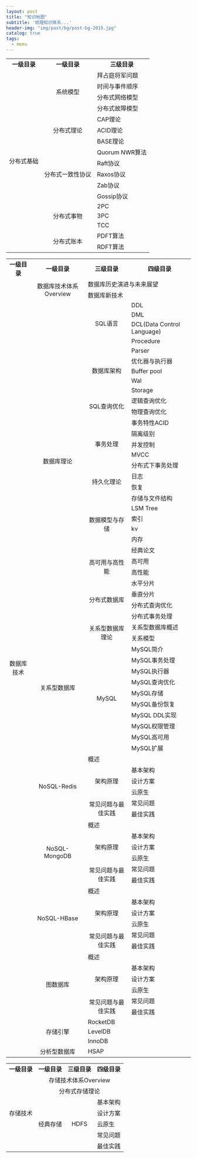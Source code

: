 ```yaml
---
layout: post
title: "知识地图"
subtitle: '梳理知识体系...'
header-img: "img/post/bg/post-bg-2015.jpg"
catalog: true
tags:
  - menu
---
```


<table>
    <tr>
        <td colspan="1" style="text-align: center;vertical-align:middle;"><b>一级目录</b></td>
        <td colspan="1" style="text-align: center;vertical-align:middle;"><b>一级目录</b></td>
        <td colspan="1" style="text-align: center;vertical-align:middle;"><b>三级目录</b></td>
    </tr>
    <tr>
        <td rowspan="18" style="text-align: center;vertical-align:middle;">分布式基础</td>
        <td rowspan="4" style="text-align: center;vertical-align:middle;">系统模型</td>
        <td>拜占庭将军问题</td>
    </tr>
    <tr>
       <td>时间与事件顺序</td>
    </tr>
    <tr>
       <td>分布式网络模型</td>
    </tr>
    <tr>
        <td>分布式故障模型</td>
    </tr>
    <tr>
        <td rowspan="3" style="text-align: center;vertical-align:middle;">分布式理论</td>
        <td>CAP理论</td>
    </tr>
    <tr>
        <td>ACID理论</td>
    </tr>
    <tr>
        <td>BASE理论</td>
    </tr>
    <tr>
        <td rowspan="5" style="text-align: center;vertical-align:middle;">分布式一致性协议</td>
        <td>Quorum NWR算法</td>
    </tr>
    <tr>
        <td>Raft协议</td>
    </tr>
    <tr>
        <td>Raxos协议</td>
    </tr>
    <tr>
        <td>Zab协议</td>
    </tr>
    <tr>
        <td>Gossip协议</td>
    </tr>
    <tr>
        <td rowspan="3" style="text-align: center;vertical-align:middle;">分布式事物</td>
        <td>2PC</td>
    </tr>
    <tr>
        <td>3PC</td>
    </tr>
    <tr>
        <td>TCC</td>
    </tr>
    <tr>
        <td rowspan="2" style="text-align: center;vertical-align:middle;">分布式账本</td>
        <td>PDFT算法</td>
    </tr>
    <tr>
        <td>RDFT算法</td>
    </tr>

</table>

<table>
    <tr>
        <td colspan="1" style="text-align: center;vertical-align:middle;"><b>一级目录</b></td>
        <td colspan="1" style="text-align: center;vertical-align:middle;"><b>一级目录</b></td>
        <td colspan="1" style="text-align: center;vertical-align:middle;"><b>三级目录</b></td>
        <td colspan="1" style="text-align: center;vertical-align:middle;"><b>四级目录</b></td>
    </tr>
    <tr>
        <td rowspan="100" style="text-align: center;vertical-align:middle;">数据库技术</td>
        <td rowspan="2" style="text-align: center;vertical-align:middle;">数据库技术体系Overview</td>
        <td colspan="2">数据库历史演进与未来展望</td>
    </tr>
    <tr>
        <td colspan="2">数据库新技术</td>
    </tr>
    <tr>
        <td rowspan="30" style="text-align: center;vertical-align:middle;">数据库理论</td>
        <td rowspan="4" style="text-align: center;vertical-align:middle;">SQL语言</td>
        <td>DDL</td>
    </tr>
    <tr>
        <td>DML</td>
    </tr>
    <tr>
        <td>DCL(Data Control Language)</td>
    </tr>
    <tr>
        <td>Procedure</td>
    </tr>
    <tr>
         <td rowspan="5" style="text-align: center;vertical-align:middle;">数据库架构</td>
        <td>Parser</td>
    </tr>
    <tr>
        <td>优化器与执行器</td>
    </tr>
    <tr>
        <td>Buffer pool</td>
    </tr>
    <tr>
        <td>Wal</td>
    </tr>
    <tr>
        <td>Storage</td>
    </tr>
    <tr>
         <td rowspan="2" style="text-align: center;vertical-align:middle;">SQL查询优化</td>
        <td>逻辑查询优化</td>
    </tr>
    <tr>
        <td>物理查询优化</td>
    </tr>
    <tr>
         <td rowspan="5" style="text-align: center;vertical-align:middle;">事务处理</td>
        <td>事务特性ACID</td>
    </tr>
    <tr>
        <td>隔离级别</td>
    </tr>
    <tr>
        <td>并发控制</td>
    </tr>
    <tr>
        <td>MVCC</td>
    </tr>
    <tr>
        <td>分布式下事务处理</td>
    </tr>
    <tr>
         <td rowspan="2" style="text-align: center;vertical-align:middle;">持久化理论</td>
        <td>日志</td>
    </tr>
    <tr>
        <td>恢复</td>
    </tr>
    <tr>
         <td rowspan="6" style="text-align: center;vertical-align:middle;">数据模型与存储</td>
        <td>存储与文件结构</td>
    </tr>
    <tr>
        <td>LSM Tree</td>
    </tr>
    <tr>
        <td>索引</td>
    </tr>
    <tr>
        <td>kv</td>
    </tr>
    <tr>
        <td>内存</td>
    </tr>
    <tr>
        <td>经典论文</td>
    </tr>
    <tr>
         <td rowspan="2" style="text-align: center;vertical-align:middle;">高可用与高性能</td>
        <td>高可用</td>
    </tr>
    <tr>
        <td>高性能</td>
    </tr>
     <tr>
         <td rowspan="4" style="text-align: center;vertical-align:middle;">分布式数据库</td>
        <td>水平分片</td>
    </tr>
    <tr>
        <td>垂直分片</td>
    </tr>
    <tr>
        <td>分布式查询优化</td>
    </tr>
    <tr>
        <td>分布式事务处理</td>
    </tr>
    <tr>
        <td rowspan="12" style="text-align: center;vertical-align:middle;">关系型数据库</td>
        <td rowspan="2" style="text-align: center;vertical-align:middle;">关系型数据库理论</td>
        <td>关系型数据库概述</td>
    </tr>
    <tr>
        <td>关系模型</td>
    </tr>
    <tr>
         <td rowspan="10" style="text-align: center;vertical-align:middle;">MySQL</td>
        <td>MySQL简介</td>
    </tr>
    <tr>
        <td>MySQL事务处理</td>
    </tr>
    <tr>
        <td>MySQL执行器</td>
    </tr>
    <tr>
        <td>MySQL查询优化</td>
    </tr>
    <tr>
        <td>MySQL存储</td>
    </tr>
    <tr>
        <td>MySQL备份恢复</td>
    </tr>
    <tr>
        <td>MySQL DDL实现</td>
    </tr>
    <tr>
        <td>MySQL权限管理</td>
    </tr>
    <tr>
        <td>MySQL高可用</td>
    </tr>
    <tr>
        <td>MySQL扩展</td>
    </tr>
    <tr>
        <td rowspan="6" style="text-align: center;vertical-align:middle;">NoSQL-Redis</td>
        <td colspan="2" >概述</td>
    </tr>
    <tr>
         <td rowspan="3" style="text-align: center;vertical-align:middle;">架构原理</td>
        <td>基本架构</td>
    </tr>
    <tr>
        <td>设计方案</td>
    </tr>
    <tr>
        <td>云原生</td>
    </tr>
    <tr>
         <td rowspan="2" style="text-align: center;vertical-align:middle;">常见问题与最佳实践</td>
        <td>常见问题</td>
    </tr>
    <tr>
        <td>最佳实践</td>
    </tr>
    <tr>
        <td rowspan="6" style="text-align: center;vertical-align:middle;">NoSQL-MongoDB</td>
        <td colspan="2" >概述</td>
    </tr>
    <tr>
         <td rowspan="3" style="text-align: center;vertical-align:middle;">架构原理</td>
        <td>基本架构</td>
    </tr>
    <tr>
        <td>设计方案</td>
    </tr>
    <tr>
        <td>云原生</td>
    </tr>
    <tr>
         <td rowspan="2" style="text-align: center;vertical-align:middle;">常见问题与最佳实践</td>
        <td>常见问题</td>
    </tr>
    <tr>
        <td>最佳实践</td>
    </tr>
    <tr>
        <td rowspan="6" style="text-align: center;vertical-align:middle;">NoSQL-HBase</td>
        <td colspan="2" >概述</td>
    </tr>
    <tr>
         <td rowspan="3" style="text-align: center;vertical-align:middle;">架构原理</td>
        <td>基本架构</td>
    </tr>
    <tr>
        <td>设计方案</td>
    </tr>
    <tr>
        <td>云原生</td>
    </tr>
    <tr>
         <td rowspan="2" style="text-align: center;vertical-align:middle;">常见问题与最佳实践</td>
        <td>常见问题</td>
    </tr>
    <tr>
        <td>最佳实践</td>
    </tr>
    <tr>
        <td rowspan="6" style="text-align: center;vertical-align:middle;">图数据库</td>
        <td colspan="2" >概述</td>
    </tr>
    <tr>
         <td rowspan="3" style="text-align: center;vertical-align:middle;">架构原理</td>
        <td>基本架构</td>
    </tr>
    <tr>
        <td>设计方案</td>
    </tr>
    <tr>
        <td>云原生</td>
    </tr>
    <tr>
         <td rowspan="2" style="text-align: center;vertical-align:middle;">常见问题与最佳实践</td>
        <td>常见问题</td>
    </tr>
    <tr>
        <td>最佳实践</td>
    </tr>
    <tr>
        <td rowspan="3" style="text-align: center;vertical-align:middle;">存储引擎</td>
        <td colspan="2" >RocketDB</td>
    </tr>
    <tr>
        <td colspan="2">LevelDB</td>
    </tr>
    <tr>
        <td colspan="2">InnoDB</td>
    </tr>
    <tr>
        <td rowspan="6" style="text-align: center;vertical-align:middle;">分析型数据库</td>
        <td colspan="2" >HSAP</td>
    </tr>
</table>

<table>
    <tr>
        <td colspan="1" style="text-align: center;vertical-align:middle;"><b>一级目录</b></td>
        <td colspan="1" style="text-align: center;vertical-align:middle;"><b>一级目录</b></td>
        <td colspan="1" style="text-align: center;vertical-align:middle;"><b>三级目录</b></td>
        <td colspan="1" style="text-align: center;vertical-align:middle;"><b>四级目录</b></td>
    </tr>
    <tr>
        <td rowspan="100" style="text-align: center;vertical-align:middle;">存储技术</td>
        <td colspan="3" style="text-align: center;vertical-align:middle;">存储技术体系Overview</td>
    </tr>
    <tr>
        <td colspan="3" style="text-align: center;vertical-align:middle;">分布式存储理论</td>
    </tr>
     <tr>
        <td rowspan="25" style="text-align: center;vertical-align:middle;">经典存储</td>
        <td rowspan="5" style="text-align: center;vertical-align:middle;">HDFS</td>
        <td>基本架构</td>
    </tr>
    <tr>
        <td>设计方案</td>
    </tr>
    <tr>
        <td>云原生</td>
    </tr>
    <tr>
        <td>常见问题</td>
    </tr>
    <tr>
        <td>最佳实践</td>
    </tr>
